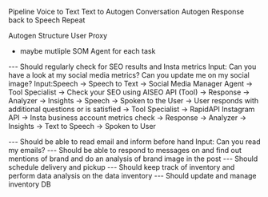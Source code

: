 Pipeline
Voice to Text
Text to Autogen Conversation
Autogen Response back to Speech
Repeat

Autogen Structure
User Proxy
+ maybe mutliple SOM Agent for each task

--- Should regularly check for SEO results and Insta metrics
Input: Can you have a look at my social media metrics? Can you update me on my social image?
Input:Speech -> Speech to Text -> Social Media Manager Agent -> Tool Specialist -> Check your SEO using AISEO API (Tool) -> Response -> Analyzer -> Insights -> Speech -> Spoken to the User -> User responds with additional questions or is satisfied -> Tool Specialist -> RapidAPI Instagram API -> Insta business account metrics check -> Response -> Analyzer -> Insights -> Text to Speech -> Spoken to User

--- Should be able to read email and inform before hand
Input: Can you read my emails?
--- Should be able to respond to messages on and find out mentions of brand and do an analysis of brand image in the post
--- Should schedule delivery and pickup 
--- Should keep track of inventory and perform data analysis on the data inventory
--- Should update and manage inventory DB